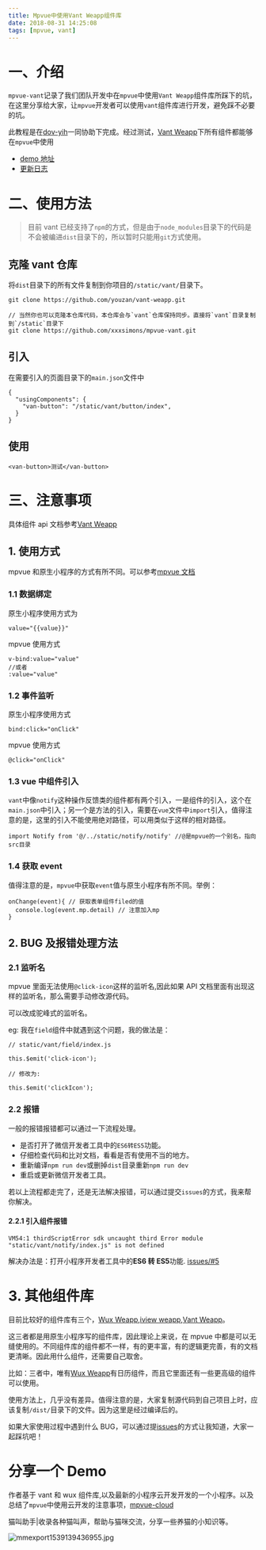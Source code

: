 ```yaml
---
title: Mpvue中使用Vant Weapp组件库
date: 2018-08-31 14:25:08
tags: [mpvue, vant]
---
```


# 一、介绍

`mpvue-vant`记录了我们团队开发中在`mpvue`中使用`Vant Weapp`组件库所踩下的坑，在这里分享给大家，让`mpvue`开发者可以使用`vant`组件库进行开发，避免踩不必要的坑。

<!-- more -->

此教程是在[dov-yih](https://github.com/dov-yih)一同协助下完成。经过测试，[Vant Weapp](https://youzan.github.io/vant-weapp/#/intro)下所有组件都能够在`mpvue`中使用

- [demo 地址](./demo)
- [更新日志](./blog/update.md)

# 二、使用方法

> 目前 vant 已经支持了`npm`的方式，但是由于`node_modules`目录下的代码是不会被编进`dist`目录下的，所以暂时只能用`git`方式使用。

## 克隆 vant 仓库

将`dist`目录下的所有文件复制到你项目的`/static/vant/`目录下。

```
git clone https://github.com/youzan/vant-weapp.git
```

```
// 当然你也可以克隆本仓库代码，本仓库会与`vant`仓库保持同步。直接将`vant`目录复制到`/static`目录下
git clone https://github.com/xxxsimons/mpvue-vant.git
```

## 引入

在需要引入的页面目录下的`main.json`文件中

```
{
  "usingComponents": {
    "van-button": "/static/vant/button/index",
  }
}
```

## 使用

```
<van-button>测试</van-button>
```

# 三、注意事项

具体组件 api 文档参考[Vant Weapp](https://youzan.github.io/vant-weapp/#/intro)

## 1. 使用方式

mpvue 和原生小程序的方式有所不同。可以参考[mpvue 文档](http://mpvue.com/)

### 1.1 数据绑定

原生小程序使用方式为

```
value="{{value}}"
```

mpvue 使用方式

```
v-bind:value="value"
//或者
:value="value"
```

### 1.2 事件监听

原生小程序使用方式

```
bind:click="onClick"
```

mpvue 使用方式

```
@click="onClick"
```

### 1.3 vue 中组件引入

`vant`中像`notify`这种操作反馈类的组件都有两个引入，一是组件的引入，这个在`main.json`中引入；另一个是方法的引入，需要在`vue`文件中`import`引入，值得注意的是，这里的引入不能使用绝对路径，可以用类似于这样的相对路径。

```
import Notify from '@/../static/notify/notify' //@是mpvue的一个别名，指向src目录
```

### 1.4 获取 event

值得注意的是，`mpvue`中获取`event`值与原生小程序有所不同。举例：

```
onChange(event){ // 获取表单组件filed的值
  console.log(event.mp.detail) // 注意加入mp
}
```

## 2. BUG 及报错处理方法

### 2.1 监听名

mpvue 里面无法使用`@click-icon`这样的监听名,因此如果 API 文档里面有出现这样的监听名，那么需要手动修改源代码。

可以改成驼峰式的监听名。

eg: 我在`field`组件中就遇到这个问题，我的做法是：

```
// static/vant/field/index.js

this.$emit('click-icon');

// 修改为:

this.$emit('clickIcon');
```

### 2.2 报错

一般的报错报错都可以通过一下流程处理。

- 是否打开了微信开发者工具中的`ES6转ES5`功能。
- 仔细检查代码和比对文档，看看是否有使用不当的地方。
- 重新编译`npm run dev`或删掉`dist`目录重新`npm run dev`
- 重启或更新微信开发者工具。

若以上流程都走完了，还是无法解决报错，可以通过提交`issues`的方式，我来帮你解决。

#### 2.2.1 引入组件报错

```
VM54:1 thirdScriptError sdk uncaught third Error module "static/vant/notify/index.js" is not defined
```

解决办法是：打开小程序开发者工具中的**ES6 转 ES5**功能. [issues/#5](https://github.com/xxxsimons/mpvue-vant/issues/5#issuecomment-419620351)

# 3. 其他组件库

目前比较好的组件库有三个，[Wux Weapp](https://wux-weapp.github.io/wux-weapp-docs/#/),[iview weapp](https://weapp.iviewui.com/),[Vant Weapp](https://youzan.github.io/vant-weapp/#/intro)。

这三者都是用原生小程序写的组件库，因此理论上来说，在 mpvue 中都是可以无缝使用的。不同组件库的组件都不一样，有的更丰富，有的逻辑更完善，有的文档更清晰。因此用什么组件，还需要自己取舍。

比如：三者中，唯有[Wux Weapp](https://wux-weapp.github.io/wux-weapp-docs/#/)有日历组件，而且它里面还有一些更高级的组件可以使用。

使用方法上，几乎没有差异。值得注意的是，大家复制源代码到自己项目上时，应该复制`/dist/`目录下的文件。因为这里是经过编译后的。

如果大家使用过程中遇到什么 BUG，可以通过提[issues](https://github.com/xxxsimons/mpvue-vant/issues)的方式让我知道，大家一起踩坑吧！

# 分享一个 Demo

作者基于 vant 和 wux 组件库,以及最新的小程序云开发开发的一个小程序。以及总结了`mpvue`中使用云开发的注意事项，[mpvue-cloud](https://github.com/xxxsimons/mpvue-cloud)

猫叫助手|收录各种猫叫声，帮助与猫咪交流，分享一些养猫的小知识等。

![mmexport1539139436955.jpg](https://i.loli.net/2018/10/10/5bbda0a989d9e.jpg)
